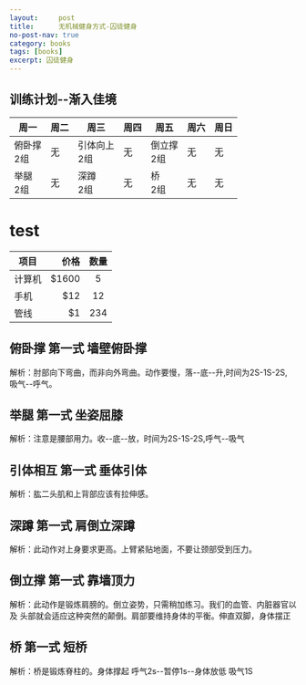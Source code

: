 ```yaml
---
layout:     post
title:      无机械健身方式-囚徒健身
no-post-nav: true
category: books
tags: [books]
excerpt: 囚徒健身
---
```

## 训练计划--渐入佳境
| 周一 | 周二 | 周三 | 周四 | 周五 | 周六 | 周日 |
| ---- | ---- | ---- | ---- | ---- | ---- | ---- |
|俯卧撑<br>2组|无|引体向上<br>2组|无|倒立撑<br>2组|无|无|
|举腿<br>2组|无|深蹲<br>2组|无|桥<br>2组|无|无|

# test

| 项目        | 价格   |  数量  |
| --------   | -----:  | :----:  |
| 计算机      | $1600   |   5     |
| 手机        |   $12   |   12   |
| 管线        |    $1    |  234  |

## 俯卧撑 第一式 墙壁俯卧撑
解析：肘部向下弯曲，而非向外弯曲。动作要慢，落--底--升,时间为2S-1S-2S,
吸气--呼气。
## 举腿 第一式 坐姿屈膝
解析：注意是腰部用力。收--底--放，时间为2S-1S-2S,呼气--吸气
## 引体相互 第一式 垂体引体
解析：肱二头肌和上背部应该有拉伸感。 
## 深蹲 第一式 肩倒立深蹲
解析：此动作对上身要求更高。上臂紧贴地面，不要让颈部受到压力。
## 倒立撑 第一式 靠墙顶力
解析：此动作是锻炼肩膀的。倒立姿势，只需稍加练习。我们的血管、内脏器官以及
头部就会适应这种突然的颠倒。肩部要维持身体的平衡。伸直双脚，身体摆正
## 桥 第一式 短桥
解析：桥是锻炼脊柱的。身体撑起 呼气2s--暂停1s--身体放低 吸气1S




